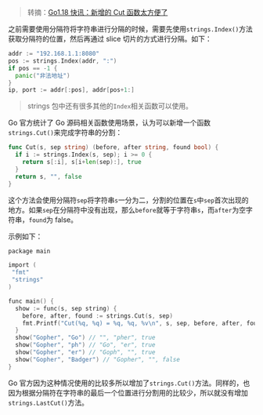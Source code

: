 > 转摘：[Go1.18 快讯：新增的 Cut 函数太方便了](https://mp.weixin.qq.com/s/pZld4h2-9vLo6au355uZUw)

之前需要使用分隔符将字符串进行分隔的时候，需要先使用`strings.Index()`方法获取分隔符的位置，然后再通过 slice 切片的方式进行分隔。如下：

```go
addr := "192.168.1.1:8080"
pos := strings.Index(addr, ":")
if pos == -1 {
  panic("非法地址")
}
ip, port := addr[:pos], addr[pos+1:]
```

> strings 包中还有很多其他的`Index`相关函数可以使用。

Go 官方统计了 Go 源码相关函数使用场景，认为可以新增一个函数`strings.Cut()`来完成字符串的分割：

```go
func Cut(s, sep string) (before, after string, found bool) {
  if i := strings.Index(s, sep); i >= 0 {
    return s[:i], s[i+len(sep):], true
  }
  return s, "", false
}
```

这个方法会使用分隔符`sep`将字符串`s`一分为二，分割的位置在`s`中`sep`首次出现的地方。如果`sep`在分隔符中没有出现，那么`before`就等于字符串`s`，而`after`为空字符串，`found`为 false。

示例如下：

```go
package main

import (
 "fmt"
 "strings"
)

func main() {
  show := func(s, sep string) {
    before, after, found := strings.Cut(s, sep)
    fmt.Printf("Cut(%q, %q) = %q, %q, %v\n", s, sep, before, after, found)
  }
  show("Gopher", "Go") // "", "pher", true
  show("Gopher", "ph") // "Go", "er", true
  show("Gopher", "er") // "Goph", "", true
  show("Gopher", "Badger") // "Gopher", "", false
}
```

Go 官方因为这种情况使用的比较多所以增加了`strings.Cut()`方法。同样的，也因为根据分隔符在字符串的最后一个位置进行分割用的比较少，所以就没有增加`strings.LastCut()`方法。




